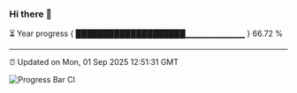 ### Hi there 👋

⏳ Year progress { ████████████████████▁▁▁▁▁▁▁▁▁▁ } 66.72 %

---

⏰ Updated on Mon, 01 Sep 2025 12:51:31 GMT

![Progress Bar CI](https://github.com/ZhaoGui/ZhaoGui/workflows/Progress%20Bar%20CI/badge.svg)
